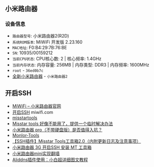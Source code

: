 ## 小米路由器


### 设备信息

* `路由器型号`: 小米路由器2(R2D)
* `系统ROM版本`: MiWiFi 开发版 2.23.160
* `MAC地址`: F0:B4:29:7B:76:BE
* `SN`: 10935/00159212
* `当前CPU状态`:  CPU核心数: 2 | 核心频率: 1.4GHz 
* `当前内存状态`: 内存容量: 256MB | 内存类型: DDR3 | 内存频率: 1600MHz
* `root` - `36ed0b7c`
* [全新小米路由器](https://www.mi.com/miwifi/) - `小米路由器2`

## 开启SSH

* [MiWiFi – 小米路由器官网](http://www1.miwifi.com/)
* [开启SSH](https://d.miwifi.com/rom/ssh)
miwifi.com
* [misstartools](https://github.com/misstar/misstartools)
* [Misstar tools 好像不能用了，提供一个临时解决办法](http://bbs.xiaomi.cn/t-14166902)
* [小米路由器 pro（不带硬盘版）是否值得入坑？](https://www.v2ex.com/t/381124)
* [Monlor-Tools](https://github.com/monlor/Monlor-Tools)
* [【SSH插件】Misstar Tools工具箱2.0（内附更新日志及注意事项）](http://www.miui.com/thread-7520321-1-2.html)
* [小米路由器 3G 开启SSH 安装 MT 工具箱](http://einverne.github.io/post/2018/01/xiaomi-router-3g-ssh-mt-tools.html)
* [小米路由器mini实现翻墙](https://www.yanxurui.cc/posts/tool/2017-10-14-miwifi-mini-pandorabox-shadowsocks/)
* [Aliddns插件使用：小白超详细图文教程](https://blog.csdn.net/sqlnavigator/article/details/78496493)